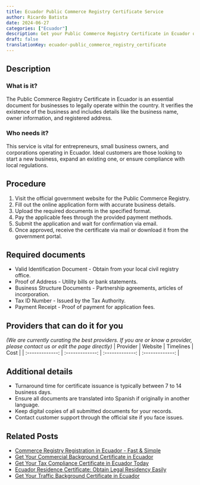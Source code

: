```yaml
---
title: Ecuador Public Commerce Registry Certificate Service
author: Ricardo Batista
date: 2024-06-27
categories: ["Ecuador"]
description: Get your Public Commerce Registry Certificate in Ecuador quickly and efficiently through our streamlined process.
draft: false
translationKey: ecuador-public_commerce_registry_certificate
---
```


## Description
### What is it?
The Public Commerce Registry Certificate in Ecuador is an essential document for businesses to legally operate within the country. It verifies the existence of the business and includes details like the business name, owner information, and registered address.

### Who needs it?
This service is vital for entrepreneurs, small business owners, and corporations operating in Ecuador. Ideal customers are those looking to start a new business, expand an existing one, or ensure compliance with local regulations.

## Procedure

1. Visit the official government website for the Public Commerce Registry.
2. Fill out the online application form with accurate business details.
3. Upload the required documents in the specified format.
4. Pay the applicable fees through the provided payment methods.
5. Submit the application and wait for confirmation via email.
6. Once approved, receive the certificate via mail or download it from the government portal.


## Required documents

- Valid Identification Document - Obtain from your local civil registry office.
- Proof of Address - Utility bills or bank statements.
- Business Structure Documents - Partnership agreements, articles of incorporation.
- Tax ID Number - Issued by the Tax Authority.
- Payment Receipt - Proof of payment for application fees.


## Providers that can do it for you
_(We are currently curating the best providers. If you are or know a provider, please contact us or edit the page directly)_
| Provider        |     Website     |     Timelines    |       Cost      |
| :-------------: | :-------------: |  :-------------: | :-------------: |

## Additional details

- Turnaround time for certificate issuance is typically between 7 to 14 business days.
- Ensure all documents are translated into Spanish if originally in another language.
- Keep digital copies of all submitted documents for your records.
- Contact customer support through the official site if you face issues.




## Related Posts

- [Commerce Registry Registration in Ecuador - Fast & Simple](https://tramitit.com/guides/ecuador/commerce_registry_registration/)
- [Get Your Commercial Background Certificate in Ecuador](https://tramitit.com/guides/ecuador/commercial_background_certificate/)
- [Get Your Tax Compliance Certificate in Ecuador Today](https://tramitit.com/guides/ecuador/tax_compliance_certificate/)
- [Ecuador Residence Certificate: Obtain Legal Residency Easily](https://tramitit.com/guides/ecuador/residence_certificate/)
- [Get Your Traffic Background Certificate in Ecuador](https://tramitit.com/guides/ecuador/traffic_background_certificate/)
